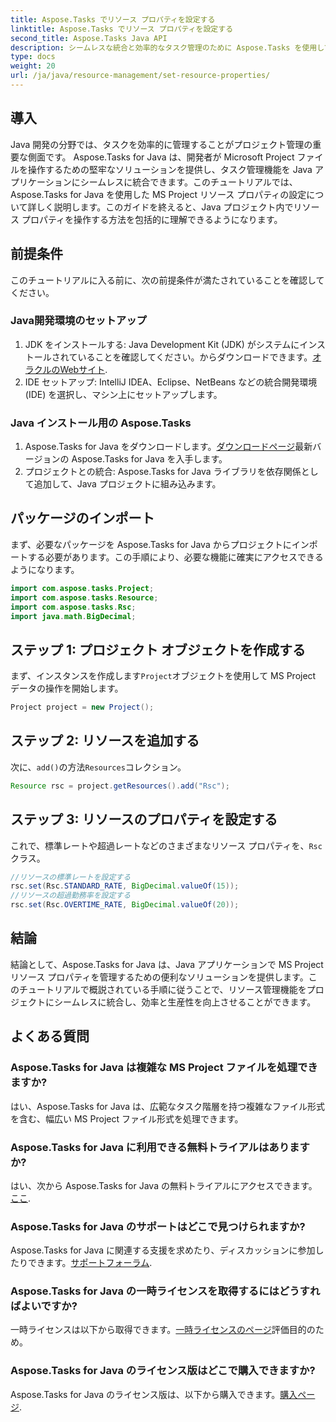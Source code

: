 ```yaml
---
title: Aspose.Tasks でリソース プロパティを設定する
linktitle: Aspose.Tasks でリソース プロパティを設定する
second_title: Aspose.Tasks Java API
description: シームレスな統合と効率的なタスク管理のために Aspose.Tasks を使用して Java で MS Project リソース プロパティを設定する方法を学びます。
type: docs
weight: 20
url: /ja/java/resource-management/set-resource-properties/
---
```

## 導入
Java 開発の分野では、タスクを効率的に管理することがプロジェクト管理の重要な側面です。 Aspose.Tasks for Java は、開発者が Microsoft Project ファイルを操作するための堅牢なソリューションを提供し、タスク管理機能を Java アプリケーションにシームレスに統合できます。このチュートリアルでは、Aspose.Tasks for Java を使用した MS Project リソース プロパティの設定について詳しく説明します。このガイドを終えると、Java プロジェクト内でリソース プロパティを操作する方法を包括的に理解できるようになります。
## 前提条件
このチュートリアルに入る前に、次の前提条件が満たされていることを確認してください。
### Java開発環境のセットアップ
1.  JDK をインストールする: Java Development Kit (JDK) がシステムにインストールされていることを確認してください。からダウンロードできます。[オラクルのWebサイト](https://www.oracle.com/java/technologies/javase-jdk11-downloads.html).
2. IDE セットアップ: IntelliJ IDEA、Eclipse、NetBeans などの統合開発環境 (IDE) を選択し、マシン上にセットアップします。
### Java インストール用の Aspose.Tasks
1.  Aspose.Tasks for Java をダウンロードします。[ダウンロードページ](https://releases.aspose.com/tasks/java/)最新バージョンの Aspose.Tasks for Java を入手します。
2. プロジェクトとの統合: Aspose.Tasks for Java ライブラリを依存関係として追加して、Java プロジェクトに組み込みます。

## パッケージのインポート
まず、必要なパッケージを Aspose.Tasks for Java からプロジェクトにインポートする必要があります。この手順により、必要な機能に確実にアクセスできるようになります。

```java
import com.aspose.tasks.Project;
import com.aspose.tasks.Resource;
import com.aspose.tasks.Rsc;
import java.math.BigDecimal;
```

## ステップ 1: プロジェクト オブジェクトを作成する
まず、インスタンスを作成します`Project`オブジェクトを使用して MS Project データの操作を開始します。

```java
Project project = new Project();
```
## ステップ 2: リソースを追加する
次に、`add()`の方法`Resources`コレクション。

```java
Resource rsc = project.getResources().add("Rsc");
```
## ステップ 3: リソースのプロパティを設定する
これで、標準レートや超過レートなどのさまざまなリソース プロパティを、`Rsc`クラス。

```java
//リソースの標準レートを設定する
rsc.set(Rsc.STANDARD_RATE, BigDecimal.valueOf(15));
//リソースの超過勤務率を設定する
rsc.set(Rsc.OVERTIME_RATE, BigDecimal.valueOf(20));
```

## 結論
結論として、Aspose.Tasks for Java は、Java アプリケーションで MS Project リソース プロパティを管理するための便利なソリューションを提供します。このチュートリアルで概説されている手順に従うことで、リソース管理機能をプロジェクトにシームレスに統合し、効率と生産性を向上させることができます。
## よくある質問
### Aspose.Tasks for Java は複雑な MS Project ファイルを処理できますか?
はい、Aspose.Tasks for Java は、広範なタスク階層を持つ複雑なファイル形式を含む、幅広い MS Project ファイル形式を処理できます。
### Aspose.Tasks for Java に利用できる無料トライアルはありますか?
はい、次から Aspose.Tasks for Java の無料トライアルにアクセスできます。[ここ](https://releases.aspose.com/).
### Aspose.Tasks for Java のサポートはどこで見つけられますか?
 Aspose.Tasks for Java に関連する支援を求めたり、ディスカッションに参加したりできます。[サポートフォーラム](https://forum.aspose.com/c/tasks/15).
### Aspose.Tasks for Java の一時ライセンスを取得するにはどうすればよいですか?
一時ライセンスは以下から取得できます。[一時ライセンスのページ](https://purchase.aspose.com/temporary-license/)評価目的のため。
### Aspose.Tasks for Java のライセンス版はどこで購入できますか?
 Aspose.Tasks for Java のライセンス版は、以下から購入できます。[購入ページ](https://purchase.aspose.com/buy).